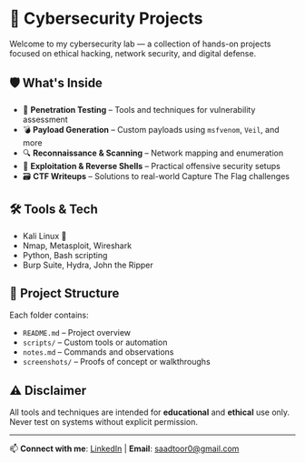 # 🔐 Cybersecurity Projects

Welcome to my cybersecurity lab — a collection of hands-on projects focused on ethical hacking, network security, and digital defense.

## 🛡️ What's Inside

- 🧰 **Penetration Testing** – Tools and techniques for vulnerability assessment  
- 💣 **Payload Generation** – Custom payloads using `msfvenom`, `Veil`, and more  
- 🔍 **Reconnaissance & Scanning** – Network mapping and enumeration  
- 🐚 **Exploitation & Reverse Shells** – Practical offensive security setups  
- 🗃️ **CTF Writeups** – Solutions to real-world Capture The Flag challenges

## 🛠️ Tools & Tech

- Kali Linux 🐉  
- Nmap, Metasploit, Wireshark  
- Python, Bash scripting  
- Burp Suite, Hydra, John the Ripper

## 📁 Project Structure

Each folder contains:

- `README.md` – Project overview  
- `scripts/` – Custom tools or automation  
- `notes.md` – Commands and observations  
- `screenshots/` – Proofs of concept or walkthroughs

## ⚠️ Disclaimer

All tools and techniques are intended for **educational** and **ethical** use only. Never test on systems without explicit permission.

---

📫 **Connect with me**: [LinkedIn](https://www.linkedin.com/in/saadtoorx/) | **Email**: saadtoor0@gmail.com
